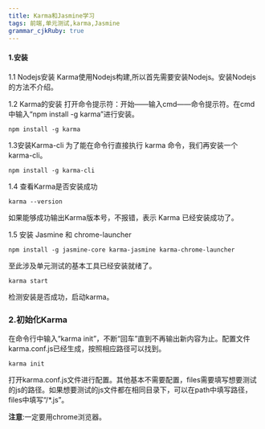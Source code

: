 ```yaml
---
title: Karma和Jasmine学习
tags: 前端,单元测试,karma,Jasmine
grammar_cjkRuby: true
---
```



#### 1.安装
1.1 Nodejs安装
Karma使用Nodejs构建,所以首先需要安装Nodejs。安装Nodejs的方法不介绍。

1.2 Karma的安装
打开命令提示符：开始——输入cmd——命令提示符。在cmd中输入“npm install -g karma”进行安装。
``` 
npm install -g karma
```
1.3安装Karma-cli
为了能在命令行直接执行 karma 命令，我们再安装一个 karma-cli。
``` 
npm install -g karma-cli
```
1.4  查看Karma是否安装成功
``` 
karma --version
```
如果能够成功输出Karma版本号，不报错，表示 Karma 已经安装成功了。

1.5 安装 Jasmine 和 chrome-launcher
``` 
npm install -g jasmine-core karma-jasmine karma-chrome-launcher
```
至此涉及单元测试的基本工具已经安装就绪了。
``` 
karma start
```
检测安装是否成功，启动karma。

### 2.初始化Karma
在命令行中输入“karma init”，不断“回车”直到不再输出新内容为止。配置文件 karma.conf.js已经生成，按照相应路径可以找到。
``` 
karma init
```
打开karma.conf.js文件进行配置。其他基本不需要配置，files需要填写想要测试的js的路径。如果想要测试的js文件都在相同目录下，可以在path中填写路径，files中填写“/*.js”。

__注意__:一定要用chrome浏览器。
